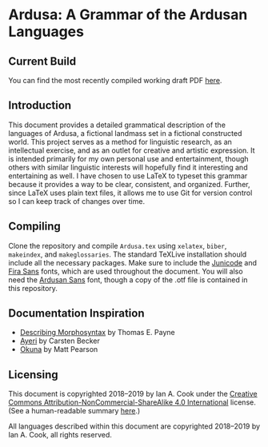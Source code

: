 # Ardusa: A Grammar of the Ardusan Languages

## Current Build

You can find the most recently compiled working draft PDF [here](https://cdn.jsdelivr.net/gh/nai888/ardusa@master/Ardusa.pdf).

## Introduction

This document provides a detailed grammatical description of the languages of Ardusa, a fictional landmass set in a fictional constructed world. This project serves as a method for linguistic research, as an intellectual exercise, and as an outlet for creative and artistic expression. It is intended primarily for my own personal use and entertainment, though others with similar linguistic interests will hopefully find it interesting and entertaining as well. I have chosen to use LaTeX to typeset this grammar because it provides a way to be clear, consistent, and organized. Further, since LaTeX uses plain text files, it allows me to use Git for version control so I can keep track of changes over time.

## Compiling

Clone the repository and compile `Ardusa.tex` using `xelatex`, `biber`, `makeindex`, and `makeglossaries`. The standard TeXLive installation should include all the necessary packages. Make sure to include the [Junicode](http://junicode.sourceforge.net/) and [Fira Sans](https://fonts.google.com/specimen/Fira+Sans) fonts, which are used throughout the document. You will also need the [Ardusan Sans](https://github.com/nai888/ardusan-sans) font, though a copy of the .otf file is contained in this repository.

## Documentation Inspiration

- [Describing Morphosyntax](http://www.cambridge.org/vi/academic/subjects/languages-linguistics/grammar-and-syntax/describing-morphosyntax-guide-field-linguists) by Thomas E. Payne
- [Ayeri](https://github.com/carbeck/ayerigrammar) by Carsten Becker
- [Okuna](http://pearson.conlang.org/) by Matt Pearson

## Licensing

This document is copyrighted 2018–2019 by Ian A. Cook under the [Creative Commons Attribution-NonCommercial-ShareAlike 4.0 International](https://creativecommons.org/licenses/by-nc-sa/4.0/legalcode) license. (See a human-readable summary [here](https://creativecommons.org/licenses/by-nc-sa/4.0/).)

All languages described within this document are copyrighted 2018–2019 by Ian A. Cook, all rights reserved.
